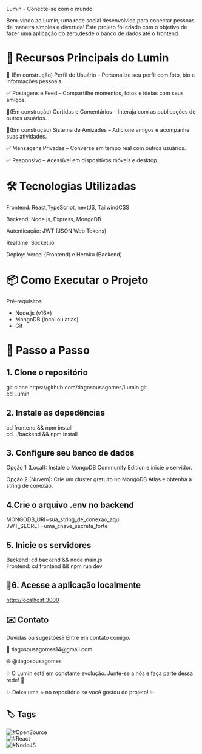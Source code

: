<p>Lumin - Conecte-se com o mundo<br></p>
<p>Bem-vindo ao Lumin, uma rede social desenvolvida para conectar pessoas de maneira simples e divertida! Este projeto foi criado com o objetivo de fazer uma aplicação do zero,desde o banco de dados até o frontend.<br></p> 


# 🚀 Recursos Principais do Lumin
<p>🚧 (Em construção) Perfil de Usuário – Personalize seu perfil com foto, bio e informações pessoais.<br></p>
<p>✅ Postagens e Feed – Compartilhe momentos, fotos e ideias com seus amigos.<br></p>
<p>🚧(Em construção) Curtidas e Comentários – Interaja com as publicações de outros usuários.<br></p>
<p>🚧(Em construção) Sistema de Amizades – Adicione amigos e acompanhe suas atividades.<br></p>
<p>✅ Mensagens Privadas – Converse em tempo real com outros usuários.<br></p>
<p>✅ Responsivo – Acessível em dispositivos móveis e desktop.<br></p>

# 🛠️ Tecnologias Utilizadas
Frontend: React,TypeScript, nextJS, TailwindCSS

Backend: Node.js, Express, MongoDB

Autenticação: JWT (JSON Web Tokens)

Realtime: Socket.io

Deploy: Vercel (Frontend) e Heroku (Backend)

# 📦 Como Executar o Projeto
Pré-requisitos
- Node.js (v16+)
- MongoDB (local ou atlas)
- Git

# 👣 Passo a Passo
## 1. Clone o repositório
   <p>git clone https://github.com/tiagosousagomes/Lumin.git <br>
   cd Lumin</p>

## 2. Instale as depedências
   <p>cd frontend && npm install<br>
   cd ../backend && npm install</p>

## 3. Configure seu banco de dados

  Opção 1 (Local): Instale o MongoDB Community Edition e inicie o servidor.
  
  Opção 2 (Nuvem): Crie um cluster gratuito no MongoDB Atlas e obtenha a string de conexão.

## 4.Crie o arquivo .env no backend

  <p>MONGODB_URI=sua_string_de_conexao_aqui<br>  
  JWT_SECRET=uma_chave_secreta_forte</p>

## 5. Inicie os servidores

<p>Backend: cd backend && node main.js<br>
Frontend: cd frontend && npm run dev</p>

## 🔗6. Acesse a aplicação localmente
[http://localhost:3000](http://localhost:3000)  

## ✉️ Contato
<p>Dúvidas ou sugestões? Entre em contato comigo.<br></p>
<p>📧 tiagosousagomes14@gmail.com<br></p>
<p>🌐 @tiagosousagomes<br></p>

<p></p>
<p></p>

<p>💡 O Lumin está em constante evolução. Junte-se a nós e faça parte dessa rede! 🚀<br></p>

✨ Deixe uma ⭐ no repositório se você gostou do projeto! ✨

## 🏷️ Tags  
![#OpenSource](https://img.shields.io/badge/-#OpenSource-ff69b4)  
![#React](https://img.shields.io/badge/-#React-61DAFB)  
![#NodeJS](https://img.shields.io/badge/-#NodeJS-339933)  
